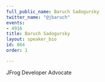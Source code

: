 ```yaml
---
full_public_name: Baruch Sadogursky
twitter_name: "@jbaruch"
events:
- 4916
title: Baruch Sadogursky
layout: speaker_bio
id: 864
order: 1

---
```

JFrog Developer Advocate